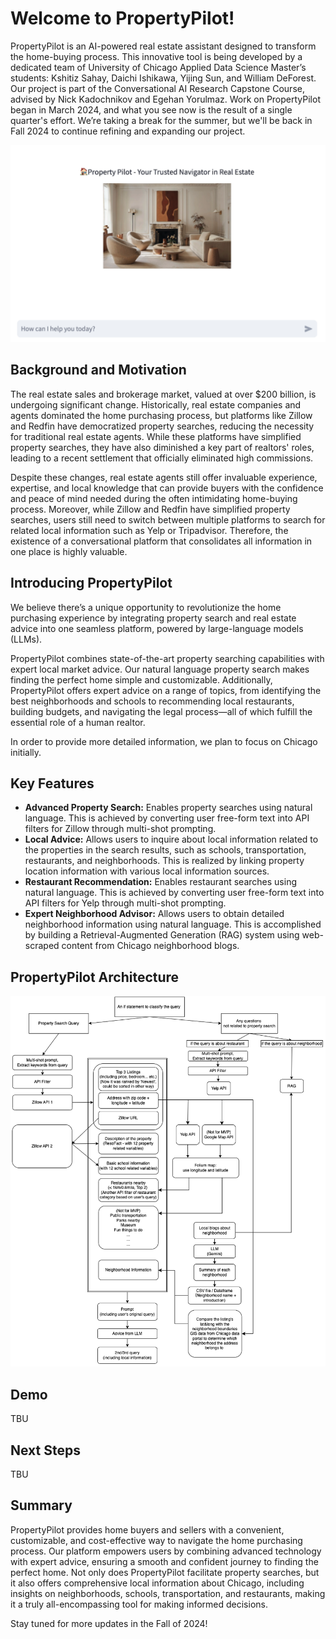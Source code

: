 # Welcome to PropertyPilot!

PropertyPilot is an AI-powered real estate assistant designed to transform the home-buying process. This innovative tool is being developed by a dedicated team of University of Chicago Applied Data Science Master’s students: Kshitiz Sahay, Daichi Ishikawa, Yijing Sun, and William DeForest. Our project is part of the Conversational AI Research Capstone Course, advised by Nick Kadochnikov and Egehan Yorulmaz. Work on PropertyPilot began in March 2024, and what you see now is the result of a single quarter's effort. We’re taking a break for the summer, but we'll be back in Fall 2024 to continue refining and expanding our project.

![UI](images/ui_sample.png)

## Background and Motivation

The real estate sales and brokerage market, valued at over $200 billion, is undergoing significant change. Historically, real estate companies and agents dominated the home purchasing process, but platforms like Zillow and Redfin have democratized property searches, reducing the necessity for traditional real estate agents. While these platforms have simplified property searches, they have also diminished a key part of realtors' roles, leading to a recent settlement that officially eliminated high commissions.

Despite these changes, real estate agents still offer invaluable experience, expertise, and local knowledge that can provide buyers with the confidence and peace of mind needed during the often intimidating home-buying process. Moreover, while Zillow and Redfin have simplified property searches, users still need to switch between multiple platforms to search for related local information such as Yelp or Tripadvisor. Therefore, the existence of a conversational platform that consolidates all information in one place is highly valuable.

## Introducing PropertyPilot

We believe there’s a unique opportunity to revolutionize the home purchasing experience by integrating property search and real estate advice into one seamless platform, powered by large-language models (LLMs).

PropertyPilot combines state-of-the-art property searching capabilities with expert local market advice. Our natural language property search makes finding the perfect home simple and customizable. Additionally, PropertyPilot offers expert advice on a range of topics, from identifying the best neighborhoods and schools to recommending local restaurants, building budgets, and navigating the legal process—all of which fulfill the essential role of a human realtor.

In order to provide more detailed information, we plan to focus on Chicago initially.

## Key Features

- **Advanced Property Search:** Enables property searches using natural language. This is achieved by converting user free-form text into API filters for Zillow through multi-shot prompting.
- **Local Advice:** Allows users to inquire about local information related to the properties in the search results, such as schools, transportation, restaurants, and neighborhoods. This is realized by linking property location information with various local information sources.
- **Restaurant Recommendation:** Enables restaurant searches using natural language. This is achieved by converting user free-form text into API filters for Yelp through multi-shot prompting.
- **Expert Neighborhood Advisor:** Allows users to obtain detailed neighborhood information using natural language. This is accomplished by building a Retrieval-Augmented Generation (RAG) system using web-scraped content from Chicago neighborhood blogs.

## PropertyPilot Architecture

![architecture](images/architecture.png)

## Demo

TBU

## Next Steps

TBU

## Summary

PropertyPilot provides home buyers and sellers with a convenient, customizable, and cost-effective way to navigate the home purchasing process. Our platform empowers users by combining advanced technology with expert advice, ensuring a smooth and confident journey to finding the perfect home. Not only does PropertyPilot facilitate property searches, but it also offers comprehensive local information about Chicago, including insights on neighborhoods, schools, transportation, and restaurants, making it a truly all-encompassing tool for making informed decisions.

Stay tuned for more updates in the Fall of 2024!
